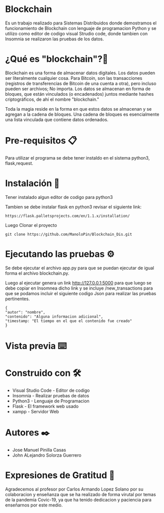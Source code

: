 # Blockchain
Es un trabajo realizado para Sistemas Distribuidos donde demostramos el funcionamiento de Blockchain con lenguaje de programacion Python 
y se utilizo como editor de codigo visual Strudio code, donde tambien con Insomnia se realizaron las pruebas de los datos.

# ¿Qué es "blockchain"?🚀
Blockchain es una forma de almacenar datos digitales. Los datos pueden ser literalmente cualquier cosa. Para Bitcoin, son las transacciones 
(registros de transferencias de Bitcoin de una cuenta a otra), pero incluso pueden ser archivos; No importa. Los datos se almacenan en forma 
de bloques, que están vinculados (o encadenados) juntos mediante hashes criptográficos, de ahí el nombre "blockchain."

Toda la magia reside en la forma en que estos datos se almacenan y se agregan a la cadena de bloques. Una cadena de bloques es esencialmente 
una lista vinculada que contiene datos ordenados.

# Pre-requisitos 📋
Para utilizar el programa se debe tener instaldo en el sistema python3, flask,request.
# Instalación 🔧
Tener instalado algun editor de codigo para python3

Tambien se debe instalar flask en python3 revisar el siguiente link:

	https://flask.palletsprojects.com/en/1.1.x/installation/
    
Luego Clonar el proyecto

	git clone https://github.com/ManoloPin/Blockchain_Dis.git

# Ejecutando las pruebas ⚙️

Se debe ejecutar el archivo app.py para que se puedan ejecutar de igual forma el archivo blockchain.py.

Luego al ejecutar genera un link http://127.0.0.1:5000 para que luego se debe copiar en Insomnea dicho link y se incluye /new_transactions para que se podamos incluir el siguiente codigo Json para realizar las pruebas pertinentes.

    {
    "autor": "nombre",
    "contenido": "Alguna informacion adicional",
    "timestamp: "El tiempo en el que el contenido fue creado"
    }

# Vista previa ⌨️

# Construido con 🛠️

- Visual Studio Code - Editor de codigo
- Insomnia - Realizar pruebas de datos
- Python3 - Lenguaje de Programacion
- Flask - El framework web usado
- xampp - Servidor Web


# Autores ✒️

- Jose Manuel Pinilla Casas
- John ALejandro Solorza Guerrero

# Expresiones de Gratitud 🎁
Agradecemos al profesor por Carlos Armando Lopez Solano por su colaboracion y enseñanza que se ha realizado de forma virutal por temas de la pandemia Covic-19, ya que ha tenido dedicacion y paciencia para enseñarnos por este medio.
